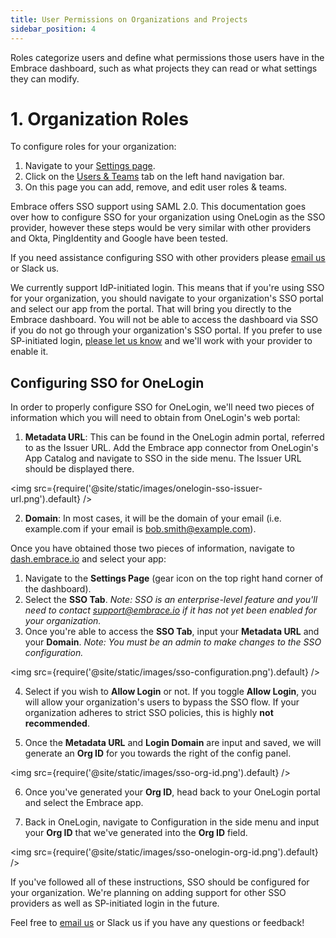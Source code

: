 ```yaml
---
title: User Permissions on Organizations and Projects
sidebar_position: 4
---
```

Roles categorize users and define what permissions those users have in the Embrace dashboard, such as what projects they can read or what settings they can modify.

# 1. Organization Roles

To configure roles for your organization:

1. Navigate to your [Settings page](https://dash.embrace.io/settings/my-profile/preferences).
2. Click on the [Users & Teams](https://dash.embrace.io/settings/organization/users-and-teams/users) tab on the left hand navigation bar.
3. On this page you can add, remove, and edit user roles & teams.

Embrace offers SSO support using SAML 2.0. This documentation goes over how to configure SSO for your organization using OneLogin as the SSO provider, however these steps would be very similar with other providers and Okta, PingIdentity and Google have been tested.

If you need assistance configuring SSO with other providers please [email us](mailto:support@embrace.io) or Slack us.

We currently support IdP-initiated login. This means that if you're using SSO for your organization, you should navigate to your organization's SSO portal and select our app from the portal. That will bring you directly to the Embrace dashboard. You will not be able to access the dashboard via SSO if you do not go through your organization's SSO portal. If you prefer to use SP-initiated login, [please let us know](mailto:support@embrace.io) and we'll work with your provider to enable it.

## Configuring SSO for OneLogin

In order to properly configure SSO for OneLogin, we'll need two pieces of information which you will need to obtain from OneLogin's web portal:

1.  **Metadata URL**: This can be found in the OneLogin admin portal, referred to as the Issuer URL. Add the Embrace app connector from OneLogin's App Catalog and navigate to SSO in the side menu. The Issuer URL should be displayed there.

<img src={require('@site/static/images/onelogin-sso-issuer-url.png').default} />

2. **Domain**: In most cases, it will be the domain of your email (i.e. example.com if your email is bob.smith@example.com).

Once you have obtained those two pieces of information, navigate to [dash.embrace.io](https://dash.embrace.io) and select your app:
1. Navigate to the **Settings Page** (gear icon on the top right hand corner of the dashboard).
2. Select the **SSO Tab**.
*Note: SSO is an enterprise-level feature and you'll need to contact support@embrace.io if it has not yet been enabled for your organization.*
3. Once you're able to access the **SSO Tab**, input your **Metadata URL** and your **Domain**.
*Note: You must be an admin to make changes to the SSO configuration.*

<img src={require('@site/static/images/sso-configuration.png').default} />

4. Select if you wish to **Allow Login** or not. If you toggle **Allow Login**, you will allow your organization's users to bypass the SSO flow. If your organization adheres to strict SSO policies, this is highly **not recommended**.

5. Once the **Metadata URL** and **Login Domain** are input and saved, we will generate an **Org ID** for you towards the right of the config panel.

<img src={require('@site/static/images/sso-org-id.png').default} />

6. Once you've generated your **Org ID**, head back to your OneLogin portal and select the Embrace app.

7.  Back in OneLogin, navigate to Configuration in the side menu and input your **Org ID** that we've generated into the **Org ID** field.

<img src={require('@site/static/images/sso-onelogin-org-id.png').default} />

If you've followed all of these instructions, SSO should be configured for your organization.
We're planning on adding support for other SSO providers as well as SP-initiated login in the future.

Feel free to [email us](mailto:support@embrace.io) or Slack us if you have any questions or feedback!
